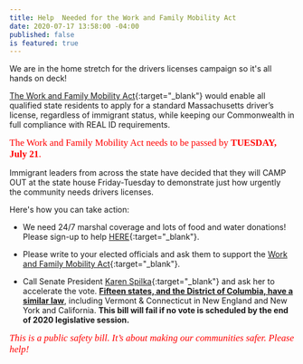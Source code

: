 ```yaml
---
title: Help  Needed for the Work and Family Mobility Act
date: 2020-07-17 13:58:00 -04:00
published: false
is featured: true
---
```


We are in the home stretch for the drivers licenses campaign so it's all hands on deck!

[The Work and Family Mobility Act](https://www.aclum.org/sites/default/files/field_documents/work_and_family_mobily_act.pdf){:target="_blank"} would enable all qualified state residents to apply for a standard Massachusetts driver’s license, regardless of immigrant status, while keeping our Commonwealth in full compliance with REAL ID requirements.

<span style="font-family:Papyrus; font-size:1.2em; color:red">The Work and Family Mobility Act needs to be passed by **TUESDAY, July 21**.</span>

Immigrant leaders from across the state have decided that they will CAMP OUT at the state house Friday-Tuesday to demonstrate just how urgently the community needs drivers licenses.

Here's how you can take action:

* We need 24/7 marshal coverage and lots of food and water donations! Please sign-up to help [HERE](https://www.signupgenius.com/go/10c0d4dacae2cabf9c43-encampment){:target="_blank"}.

* Please write to your elected officials and ask them to support the [Work and Family Mobility Act](https://malegislature.gov/Bills/191/S2641){:target="_blank"}.  

* Call Senate President [Karen Spilka](https://malegislature.gov/Legislators/Profile/KES0){:target="_blank"} and ask her to accelerate the vote. **[Fifteen states, and the District of Columbia, have a similar law](https://www.ncsl.org/research/immigration/states-offering-driver-s-licenses-to-immigrants.aspx)**, including Vermont & Connecticut in New England and New York and California. **This bill will fail if no vote is scheduled by the end of 2020 legislative session.**  

<span style="font-family:Papyrus; font-size:1.2em; color:red">*This is a public safety bill. It’s about making our communities safer.  Please help!*</span>